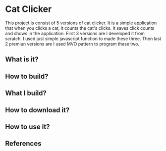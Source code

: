 # Cat Clicker
This project is consist of 5 versions of cat clicker. It is a simple application that when you clicks a cat, it counts the cat's clicks. It saves click counts and shows in the application. First 3 versions are I developed it from scratch. I used just simple javascript function to made these three. Then last 2 premiun versions are I used MVO pattern to program these two.

## What is it?

## How to build?

## What I build?

## How to download it?

## How to use it?

## References
